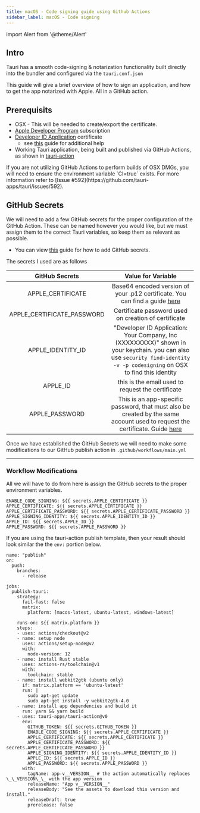 ```yaml
---
title: macOS - Code signing guide using Github Actions
sidebar_label: macOS - Code signing
---
```


import Alert from '@theme/Alert'

## Intro

Tauri has a smooth code-signing & notarization functionality built directly into the bundler and configured via the `tauri.conf.json` 

This guide will give a brief overview of how to sign an application, and how to get the app notarized with Apple. All in a GitHub action. 

## Prerequisits 
- OSX - This will be needed to create/export the certificate.
- [Apple Developer Program](https://developer.apple.com/programs/) subscription
- [Developer ID Application](https://developer.apple.com/developer-id/) certificate
  - see [this](https://localazy.com/blog/how-to-automatically-sign-macos-apps-using-github-actions#reference) guide for additional help
- Working Tauri application, being built and published via GitHub Actions, as shown in [tauri-action](https://github.com/tauri-apps/tauri-action)  

<Alert title="Note" icon="info-alt">
If you are not utilizing GitHub Actions to perform builds of OSX DMGs, you will need to ensure the environment variable `CI=true` exists. For more information refer to [Issue #592](https://github.com/tauri-apps/tauri/issues/592).
</Alert>

## GitHub Secrets

We will need to add a few GitHub secrets for the proper configuration of the GitHub Action. These can be named however you would like, but we must assign them to the correct Tauri variables, so keep them as relevant as possible. 
- You can view [this](https://docs.github.com/en/actions/reference/encrypted-secrets) guide for how to add GitHub secrets. 

The secrets I used are as follows

| GitHub Secrets | Value for Variable |
|     :---:      |        :---:            |
|APPLE_CERTIFICATE| Base64 encoded version of your .p12 certificate. You can find a guide [here](https://localazy.com/blog/how-to-automatically-sign-macos-apps-using-github-actions#reference)|
|APPLE_CERTIFICATE_PASSWORD|Certificate password used on creation of certificate|
|APPLE_IDENTITY_ID|"Developer ID Application: Your Company, Inc (XXXXXXXXX)" shown in your keychain. you can also use `security find-identity -v -p codesigning` on OSX to find this identity |
|APPLE_ID|this is the email used to request the certificate|
APPLE_PASSWORD|This is an app-specific password, that must also be created by the same account used to request the certificate. Guide [here](https://support.apple.com/en-ca/HT204397)| 

Once we have established the GitHub Secrets we will need to make some modifications to our GitHub publish action in `.github/workflows/main.yml` 


---
### Workflow Modifications

All we will have to do from here is assign the GitHub secrets to the proper environment variables. 
```
ENABLE_CODE_SIGNING: ${{ secrets.APPLE_CERTIFICATE }}
APPLE_CERTIFICATE: ${{ secrets.APPLE_CERTIFICATE }}
APPLE_CERTIFICATE_PASSWORD: ${{ secrets.APPLE_CERTIFICATE_PASSWORD }}
APPLE_SIGNING_IDENTITY: ${{ secrets.APPLE_IDENTITY_ID }}
APPLE_ID: ${{ secrets.APPLE_ID }}
APPLE_PASSWORD: ${{ secrets.APPLE_PASSWORD }}
```

If you are using the tauri-action publish template, then your result should look similar the the `env:` portion below. 
```
name: "publish"
on:
  push:
    branches:
      - release

jobs:
  publish-tauri:
    strategy:
      fail-fast: false
      matrix:
        platform: [macos-latest, ubuntu-latest, windows-latest]

    runs-on: ${{ matrix.platform }}
    steps:
    - uses: actions/checkout@v2
    - name: setup node
      uses: actions/setup-node@v2
      with:
        node-version: 12
    - name: install Rust stable
      uses: actions-rs/toolchain@v1
      with:
        toolchain: stable
    - name: install webkit2gtk (ubuntu only)
      if: matrix.platform == 'ubuntu-latest'
      run: |
        sudo apt-get update
        sudo apt-get install -y webkit2gtk-4.0
    - name: install app dependencies and build it
      run: yarn && yarn build
    - uses: tauri-apps/tauri-action@v0
      env:
        GITHUB_TOKEN: ${{ secrets.GITHUB_TOKEN }}
        ENABLE_CODE_SIGNING: ${{ secrets.APPLE_CERTIFICATE }}
        APPLE_CERTIFICATE: ${{ secrets.APPLE_CERTIFICATE }}
        APPLE_CERTIFICATE_PASSWORD: ${{ secrets.APPLE_CERTIFICATE_PASSWORD }}
        APPLE_SIGNING_IDENTITY: ${{ secrets.APPLE_IDENTITY_ID }}
        APPLE_ID: ${{ secrets.APPLE_ID }}
        APPLE_PASSWORD: ${{ secrets.APPLE_PASSWORD }}
      with:
        tagName: app-v__VERSION__ # the action automatically replaces \_\_VERSION\_\_ with the app version
        releaseName: "App v__VERSION__"
        releaseBody: "See the assets to download this version and install."
        releaseDraft: true
        prerelease: false
```
